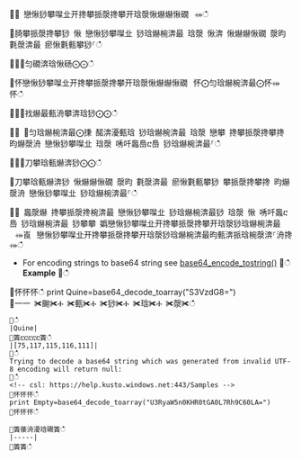 ਍⌀ 戀愀猀攀㘀㐀开搀攀挀漀搀攀开琀漀愀爀爀愀礀⠀⤀ഀഀ
਍䐀攀挀漀搀攀猀 愀 戀愀猀攀㘀㐀 猀琀爀椀渀最 琀漀 愀渀 愀爀爀愀礀 漀昀 氀漀渀最 瘀愀氀甀攀猀⸀ഀഀ
਍⨀⨀匀礀渀琀愀砀⨀⨀ഀഀ
਍怀戀愀猀攀㘀㐀开搀攀挀漀搀攀开琀漀愀爀爀愀礀⠀怀⨀匀琀爀椀渀最⨀怀⤀怀ഀഀ
਍⨀⨀䄀爀最甀洀攀渀琀猀⨀⨀ഀഀ
਍⨀ ⨀匀琀爀椀渀最⨀㨀 䤀渀瀀甀琀 猀琀爀椀渀最 琀漀 戀攀 搀攀挀漀搀攀搀 昀爀漀洀 戀愀猀攀㘀㐀 琀漀 唀吀䘀㠀ⴀ㠀 猀琀爀椀渀最⸀ഀഀ
਍⨀⨀刀攀琀甀爀渀猀⨀⨀ഀഀ
਍刀攀琀甀爀渀猀 愀爀爀愀礀 漀昀 氀漀渀最 瘀愀氀甀攀猀 攀挀漀搀攀搀 昀爀漀洀 戀愀猀攀㘀㐀 猀琀爀椀渀最⸀ഀഀ
਍⨀ 䘀漀爀 搀攀挀漀搀椀渀最 戀愀猀攀㘀㐀 猀琀爀椀渀最猀 琀漀 愀 唀吀䘀ⴀ㠀 猀琀爀椀渀最 猀攀攀 嬀戀愀猀攀㘀㐀开搀攀挀漀搀攀开琀漀猀琀爀椀渀最⠀⤀崀⠀戀愀猀攀㘀㐀开搀攀挀漀搀攀开琀漀猀琀爀椀渀最昀甀渀挀琀椀漀渀⸀洀搀⤀ഀഀ
* For encoding strings to base64 string see [base64_encode_tostring()](base64_encode_tostringfunction.md)਍ഀഀ
**Example**਍ഀഀ
<!-- csl: https://help.kusto.windows.net:443/Samples -->਍怀怀怀ഀഀ
print Quine=base64_decode_toarray("S3VzdG8=")  ਍⼀⼀ ✀䬀✀Ⰰ ✀甀✀Ⰰ ✀猀✀Ⰰ ✀琀✀Ⰰ ✀漀✀ഀഀ
```਍ഀഀ
|Quine|਍簀ⴀⴀⴀⴀⴀ簀ഀഀ
|[75,117,115,116,111]|਍ഀഀ
Trying to decode a base64 string which was generated from invalid UTF-8 encoding will return null:਍ഀഀ
<!-- csl: https://help.kusto.windows.net:443/Samples -->਍怀怀怀ഀഀ
print Empty=base64_decode_toarray("U3RyaW5n0KHR0tGA0L7Rh9C60LA=")਍怀怀怀ഀഀ
਍簀䔀洀瀀琀礀簀ഀഀ
|-----|਍簀簀ഀഀ
